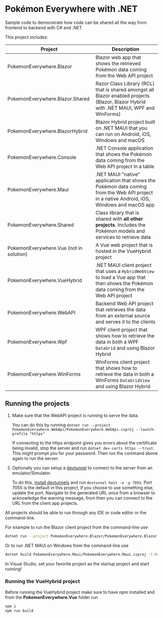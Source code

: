 # Pokémon Everywhere with .NET

Sample code to demonstrate how code can be shared all the way from frontend to backend with C# and .NET.

This project includes:

| Project    | Description |
| -------- | ------- |
| PokemonEverywhere.Blazor | Blazor web app that shows the retrieved Pokémon data coming from the Web API project |
| PokemonEverywhere.Blazor.Shared | Razor Class Library (RCL) that is shared amongst all Blazor enabled projects (Blazor, Blazor Hybrid with .NET MAUI, WPF and WinForms) |
| PokemonEverywhere.BlazorHybrid | Blazor Hybrid project built on .NET MAUI that you can run on Android, iOS, Windows and macOS |
| PokemonEverywhere.Console | .NET Console application that shows the Pokémon data coming from the Web API project in a table |
| PokemonEverywhere.Maui | .NET MAUI "native" application that shows the Pokémon data coming from the Web API project in a native Android, iOS, Windows and macOS app |
| PokemonEverywhere.Shared | Class library that is shared with **all other projects**. Includes the Pokémon models and services to retrieve data |
| PokemonEverywhere.Vue (not in solution) | A Vue web project that is hosted in the VueHybrid project |
| PokemonEverywhere.VueHybrid | .NET MAUI client project that uses a `HybridWebView` to load a Vue app that then shows the Pokémon data coming from the Web API project |
| PokemonEverywhere.WebAPI | Backend Web API project that retrieves the data from an external source and serves it to the clients |
| PokemonEverywhere.Wpf | WPF client project that shows how to retrieve the data in both a WPF `DataGrid` and using Blazor Hybrid |
| PokemonEverywhere.WinForms | WinForms client project that shows how to retrieve the data in both a WinForms `DataGridView` and using Blazor Hybrid |

## Running the projects

1. Make sure that the WebAPI project is running to serve the data.

    You can do this by running `dotnet run --project PokemonEverywhere.WebApi/PokemonEverywhere.WebApi.csproj --launch-profile "https"`

    If connecting to the https endpoint gives you errors about the certificate being invalid, stop the server and run `dotnet dev-certs https --trust`. This might prompt you for your password. Then run the command above again to run the server.

1. Optionally you can setup a [devtunnel](https://www.youtube.com/watch?v=azuC8SFHWp8) to connect to the server from an emulator/Simulator.

    To do this, [install devtunnels](https://learn.microsoft.com/azure/developer/dev-tunnels/get-started#install) and run `devtunnel host -a -p 7055`. Port 7055 is the default in this project, if you choose to use something else, update the port. Navigate to the generated URL once from a browser to acknowledge the warning message, from then you can connect to the URL from the client app projects.

All projects should be able to run through any IDE or code editor or the command-line.

For example to run the Blazor client project from the command-line use

```bash
dotnet run --project PokemonEverywhere.Blazor/PokemonEverywhere.Blazor.csproj --launch-profile "https"
```

Or to run .NET MAUI on Windows from the command-line use

```bash
dotnet build PokemonEverywhere.Maui/PokemonEverywhere.Maui.csproj -t:Run -f net8.0-windows10.0.19041.0
```

In Visual Studio, set your favorite project as the startup project and start running!

### Running the VueHybrid project

Before running the VueHybrid project make sure to have npm installed and from the **PokemonEverywhere.Vue** folder run

```bash
npm i
npm run build
```
